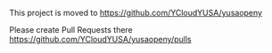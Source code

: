 This project is moved to https://github.com/YCloudYUSA/yusaopeny

Please create Pull Requests there https://github.com/YCloudYUSA/yusaopeny/pulls
